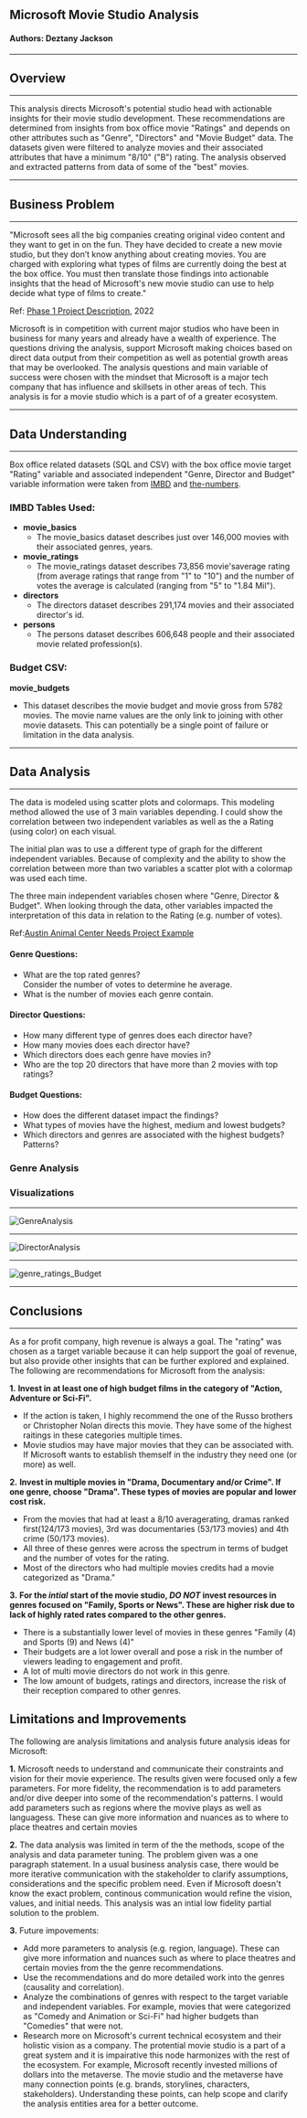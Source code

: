 
## Microsoft Movie Studio Analysis

#### Authors: Deztany Jackson

***

## Overview 

***

This analysis directs Microsoft's potential studio head with actionable insights for their movie studio development. These recommendations are determined from insights from box office movie "Ratings" and depends on other attributes such as "Genre", "Directors" and "Movie Budget" data. The datasets given were filtered to analyze movies and their associated attributes that have a minimum   "8/10" ("B") rating. The analysis observed and extracted patterns from data of some of the "best" movies.

***

## Business Problem 

***

"Microsoft sees all the big companies creating original video content and they want to get in on the fun. They have decided to create a new movie studio, but they don’t know anything about creating movies. You are charged with exploring what types of films are currently doing the best at the box office. You must then translate those findings into actionable insights that the head of Microsoft's new movie studio can use to help decide what type of films to create."

Ref: [Phase 1 Project Description](https://learning.flatironschool.com/courses/4963/pages/phase-1-project-description?module_item_id=370765), 2022

Microsoft is in competition with current major studios who have been in business for many years and already have a wealth of experience. The questions driving the analysis, support Microsoft making choices based on direct data output from their competition as well as  potential growth areas that may be overlooked. The analysis questions and main variable of success were chosen with the mindset that Microsoft is a major tech company that has influence and skillsets in other areas of tech. This analysis is for a movie studio which is a part of of a greater ecosystem.

***

## Data Understanding

***
Box office related datasets (SQL and CSV) with the box office movie target "Rating" variable and associated independent  "Genre, Director and Budget" variable information  were taken from [IMBD](https://www.imdb.com/) and [the-numbers](https://www.the-numbers.com/). 


### IMBD Tables Used:

 - **movie_basics**
     - The movie_basics dataset describes just over 146,000 movies with their associated genres, years.
 - **movie_ratings**
    - The movie_ratings dataset describes 73,856 movie'saverage rating (from average ratings that range from "1" to "10") and the number of votes the average is calculated (ranging from "5" to "1.84 Mil"). 
 - **directors**
     - The directors dataset describes 291,174 movies and their associated director's id.
 - **persons**
    - The persons dataset describes 606,648 people and their associated movie related profession(s). 
    
### Budget CSV: 

**movie_budgets**
   - This dataset describes the movie budget and movie gross from 5782 movies. The movie name values are the only link to joining with other movie datasets. This can potentially be a single point of failure or limitation in the data analysis.

***

## Data Analysis

***

The data is modeled using scatter plots and colormaps. This modeling method allowed the use of 3 main variables depending. I could show the correlation between two independent variables as well as the a Rating (using color) on each visual.

The initial plan was to use a different type of graph for the different independent variables. Because of complexity and  the ability to show the correlation between more than two variables a scatter plot with a colormap was used each time.

The three main independent variables chosen where "Genre, Director & Budget". When looking through the data, other variables impacted the interpretation of this data in relation to the Rating (e.g. number of votes).

Ref:[Austin Animal Center Needs Project Example](https://github.com/learn-co-curriculum/dsc-project-template/blob/example-mvp/animal_shelter_needs_analysis.ipynb)

#### Genre Questions:
  - What are the top rated genres?       
       Consider the number of votes to determine he average.
  - What is the number of movies each genre contain.
  
#### Director Questions: 
  - How many different type of genres does each director have? 
  - How many movies does each director have? 
  - Which directors does each genre have movies in?
  - Who are the top 20 directors that have more than 2 movies with top ratings?
  
#### Budget Questions:
  - How does the different dataset impact the findings?
  - What types of movies have the highest, medium and lowest budgets?
  - Which directors and genres are associated with the highest budgets? Patterns?

### Genre Analysis

### Visualizations

***

![GenreAnalysis](https://github.com/Dmvinedata/Phase1_Project/blob/main/images/genre_ratings.png)

***

![DirectorAnalysis](https://github.com/Dmvinedata/Phase1_Project/blob/main/images/genre_ratings_Director.png)

***

![genre_ratings_Budget](https://github.com/Dmvinedata/Phase1_Project/blob/main/images/genre_ratings_Budget.png)

***

## Conclusions

***

As a for profit company, high revenue is always a goal. The "rating" was chosen as a target variable because it can help support the goal of revenue, but also provide other insights that can be further explored and explained. The following are recommendations for Microsoft from the analysis: 
    
**1.**  **Invest in at least one of high budget films in the category of "Action, Adventure or Sci-Fi".** 

   - If the action is taken, I highly recommend the one of the Russo brothers or Christopher Nolan directs this movie. They have some of the highest raitings in these categories multiple times. 
   - Movie studios may have major movies that they can be associated with.  If Microsoft wants to establish themself in the industry they need one (or more) as well.

**2.** **Invest in multiple movies in "Drama, Documentary and/or Crime". If one genre, choose "Drama". These types of movies are popular and lower cost risk.**
        
   - From the movies that had at least a 8/10 averagerating, dramas ranked first(124/173 movies), 3rd was documentaries (53/173 movies) and 4th crime (50/173 movies).
   - All three of these genres were across the spectrum in terms of budget and the number of votes for the rating. 
   - Most of the directors who had multiple movies credits had a movie categorized as "Drama."
           
**3.** **For the _intial_ start of the movie studio, _DO NOT_ invest resources in genres focused on "Family, Sports or News". These are higher risk due to lack of highly rated rates compared to the other genres.** 
    
  - There is a substantially lower level of movies in these genres "Family (4) and Sports (9) and News (4)"
  - Their budgets are a lot lower overall and pose a risk in the number of viewers leading to engagement and profit.
  - A lot of multi movie directors do not work in this genre. 
  - The low amount of budgets, ratings and directors, increase the risk of their reception compared to other genres. 

## Limitations and Improvements

The following are analysis limitations and analysis future analysis ideas for Microsoft:

**1.** Microsoft needs to understand and communicate their constraints and vision for their movie experience. The results given were focused only a few parameters. For more fidelity, the recommendation is to add parameters and/or dive deeper into some of the recommendation's patterns. I would add parameters such as regions where the movive plays as well as languagess. These can give more information and nuances as to where to place theatres and certain movies

**2.** The data analysis was limited in term of the the methods, scope of the analysis and data parameter tuning. The problem given was a one paragraph statement. In a usual business analysis case, there would be more iterative communication with the stakeholder to clarify assumptions, considerations and the specific problem need. Even if Microsoft doesn't know the exact problem, continous communication would refine the vision, values, and initial needs. This analysis  was an intial low fidelity partial solution to the problem.

**3.** Future impovements:

   - Add more parameters to analysis (e.g. region, language). These can give more information and nuances such as  where to place theatres and certain movies from the the genre recommendations.
   - Use the recommendations and do more detailed work into the genres (causality and correlation).
   - Analyze the combinations of genres with respect to the target variable and independent variables. For example, movies that were categorized as "Comedy and Animation or Sci-Fi" had higher budgets than "Comedies" that were not. 
   - Research more on Microsoft's current technical ecosystem and their holistic vision as a company. The protential movie studio is a part of a great system and it is impairative this node harmonizes with the rest of the ecosystem. For example, Microsoft recently invested millions of dollars into the metaverse. The movie studio and the metaverse have many connection points (e.g. brands, storylines, characters, stakeholders).  Understanding these points, can help scope and clarify the analysis entities area for a better outcome.
